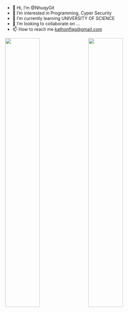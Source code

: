 - 👋 Hi, I’m @NhuqyGit
- 👀 I’m interested in Programming, Cyper Security
- 🌱 I’m currently learning UNIVERSITY OF SCIENCE
- 💞️ I’m looking to collaborate on ...
- 📫 How to reach me kathonflag@gmail.com

<img align="left" width=47% src="https://github-readme-stats.vercel.app/api?username=NhuqyGit&&show_icons=true&title_color=fe428eicon_color=f8d847&text_color=a9fef7&bg_color=141321" />
<img align="right" width=47% src="https://github-readme-stats.vercel.app/api/top-langs/?username=NhuqyGit&layout=compact&bg_color=141321&text_color=a9fef7" />
